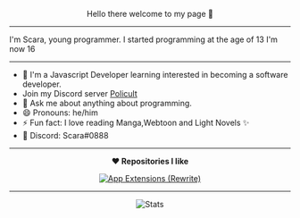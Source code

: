 <p align="center">Hello there welcome to my page 👋</P>

---

 I'm Scara, young programmer. I started programming at the age of 13 I'm now 16
 
 ---

- 🔭 I'm a Javascript Developer learning interested in becoming a software developer. 
- Join my Discord server [Policult](https://discord.gg/B6H5CMN)
- 💬 Ask me about anything about programming.
- 😄 Pronouns: he/him
- ⚡ Fun fact: I love reading Manga,Webtoon and Light Novels ✨
- 💬 Discord: Scara#0888
---

**<p align="center">❤ Repositories I like</p>**
<div>
	<p align="center">
    <a href="https://github.com/Scarasect/pro-map">
			<img src="https://github-readme-stats.vercel.app/api/pin/?username=scarasect&show_icons=true&repo=pro-map&theme="meterial" alt="App Extensions (Rewrite)">
		</a>
	</p>
</div>

---

<div>
	<p align="center">
			<img src="https://github-readme-stats.vercel.app/api?username=Scarasect&show_icons=true&theme="material" alt="Stats">
		</a>
	</p>
</div>
